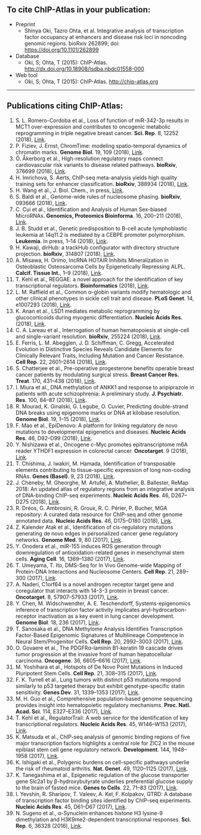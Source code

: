 ## To cite ChIP-Atlas in your publication:

- Preprint
  - Shinya Oki, Tazro Ohta, et al. Integrative analysis of transcription factor occupancy at enhancers and disease risk loci in noncoding genomic regions. bioRxiv 262899; doi: https://doi.org/10.1101/262899
- Database
  - Oki, S; Ohta, T (2015): ChIP-Atlas. http://dx.doi.org/10.18908/lsdba.nbdc01558-000
- Web tool
  - Oki, S; Ohta, T (2015): ChIP-Atlas. http://chip-atlas.org

---

## Publications citing ChIP-Atlas:

1. S. L. Romero-Cordoba et al., Loss of function of miR-342-3p results in MCT1 over-expression and contributes to oncogenic metabolic reprogramming in triple negative breast cancer. __Sci. Rep__. 8, 12252 (2018), [Link](https://doi.org/doi:10.1038/s41598-018-29708-9).
2. P. Fiziev, J. Ernst, ChromTime: modeling spatio-temporal dynamics of chromatin marks. __Genome Biol__. 19, 109 (2018), [Link](https://doi.org/doi:10.1186/s13059-018-1485-2).
3. Ö. Åkerborg et al., High-resolution regulatory maps connect cardiovascular risk variants to disease related pathways. __bioRxiv__, 376699 (2018), [Link](https://doi.org/doi:10.1101/376699).
4. H. Imrichova, S. Aerts, ChIP-seq meta-analysis yields high quality training sets for enhancer classification. __bioRxiv__, 388934 (2018), [Link](https://doi.org/doi:10.1101/388934).
5. H. Wang et al., J. Biol. Chem., in press, [Link](https://doi.org/doi:10.1074/jbc.RA118.004099).
6. S. Baldi et al., Genome-wide rules of nucleosome phasing. __bioRxiv__, 093666 (2018), [Link](https://doi.org/doi:10.1101/093666).
7. C. Cui et al., Identification and Analysis of Human Sex-biased MicroRNAs. __Genomics, Proteomics Bioinforma__. 16, 200–211 (2018), [Link](https://doi.org/doi:10.1016/j.gpb.2018.03.004).
8. J. B. Studd et al., Genetic predisposition to B-cell acute lymphoblastic leukemia at 14q11.2 is mediated by a CEBPE promoter polymorphism. __Leukemia__. In press, 1–14 (2018), [Link](https://doi.org/doi:10.1038/s41375-018-0184-z).
9. H. Kawaji, dirHub: a trackHub configurator with directory structure projection. __bioRxiv__, 314807 (2018), [Link](https://doi.org/doi:10.1101/314807).
10. A. Misawa, H. Orimo, lncRNA HOTAIR Inhibits Mineralization in Osteoblastic Osteosarcoma Cells by Epigenetically Repressing ALPL. __Calcif. Tissue Int.__, 1–9 (2018), [Link](https://doi.org/doi:10.1007/s00223-018-0434-0).
11. T. Kehl et al., REGGAE: a novel approach for the identification of key transcriptional regulators. __Bioinformatics__ (2018), [Link](https://doi.org/doi:10.1093/bioinformatics/bty372).
12. L. M. Raffield et al., Common α-globin variants modify hematologic and other clinical phenotypes in sickle cell trait and disease. __PLoS Genet__. 14, e1007293 (2018), [Link](https://doi.org/doi:10.1371/journal.pgen.1007293).
13. K. Anan et al., LSD1 mediates metabolic reprogramming by glucocorticoids during myogenic differentiation. __Nucleic Acids Res.__ (2018), [Link](https://doi.org/doi:10.1093/nar/gky234).
14. C. A. Lareau et al., Interrogation of human hematopoiesis at single-cell and single-variant resolution. __bioRxiv__, 255224 (2018), [Link](https://doi.org/doi:10.1101/255224).
15. E. Ferris, L. M. Abegglen, J. D. Schiffman, C. Gregg, Accelerated Evolution in Distinctive Species Reveals Candidate Elements for Clinically Relevant Traits, Including Mutation and Cancer Resistance. __Cell Rep__. 22, 2601–2614 (2018), [Link](https://doi.org/doi:10.1016/j.celrep.2018.02.008).
16. S. Chatterjee et al., Pre-operative progesterone benefits operable breast cancer patients by modulating surgical stress. __Breast Cancer Res. Treat__. 170, 431–438 (2018), [Link](https://doi.org/doi:10.1007/s10549-018-4749-3).
17. I. Miura et al., DNA methylation of ANKK1 and response to aripiprazole in patients with acute schizophrenia: A preliminary study. __J. Psychiatr. Res__. 100, 84–87 (2018), [Link](https://doi.org/doi:10.1016/j.jpsychires.2018.02.018).
18. R. Mourad, K. Ginalski, G. Legube, O. Cuvier, Predicting double-strand DNA breaks using epigenome marks or DNA at kilobase resolution. __Genome Biol__. 19, 1–15 (2018), [Link](https://doi.org/doi:10.1186/s13059-018-1411-7).
19. F. Mao et al., EpiDenovo: A platform for linking regulatory de novo mutations to developmental epigenetics and diseases. __Nucleic Acids Res__. 46, D92–D99 (2018), [Link](https://doi.org/doi:10.1093/nar/gkx918).
20. Y. Nishizawa et al., Oncogene c-Myc promotes epitranscriptome m6A reader YTHDF1 expression in colorectal cancer. __Oncotarget__. 9 (2018), [Link](https://doi.org/doi:10.18632/oncotarget.23554).
21. T. Chishima, J. Iwakiri, M. Hamada, Identification of transposable elements contributing to tissue-specific expression of long non-coding RNAs. __Genes (Basel)__. 9, 23 (2018), [Link](https://doi.org/doi:10.3390/genes9010023).
22. J. Chèneby, M. Gheorghe, M. Artufel, A. Mathelier, B. Ballester, ReMap 2018: An updated atlas of regulatory regions from an integrative analysis of DNA-binding ChIP-seq experiments. __Nucleic Acids Res__. 46, D267–D275 (2018), [Link](https://doi.org/doi:10.1093/nar/gkx1092).
23. R. Dréos, G. Ambrosini, R. Groux, R. C. Périer, P. Bucher, MGA repository: A curated data resource for ChIP-seq and other genome annotated data. __Nucleic Acids Res__. 46, D175–D180 (2018), [Link](https://doi.org/doi:10.1093/nar/gkx995).
24. Z. Kalender Atak et al., Identification of cis-regulatory mutations generating de novo edges in personalized cancer gene regulatory networks. __Genome Med__. 9, 80 (2017), [Link](https://doi.org/doi:10.1186/s13073-017-0464-7).
25. Y. Onodera et al., miR-155 induces ROS generation through downregulation of antioxidation-related genes in mesenchymal stem cells. __Aging Cell__. 16, 1369–1380 (2017), [Link](https://doi.org/doi:10.1111/acel.12680).
26. T. Umeyama, T. Ito, DMS-Seq for In Vivo Genome-wide Mapping of Protein-DNA Interactions and Nucleosome Centers. __Cell Rep__. 21, 289–300 (2017), [Link](https://doi.org/doi:10.1016/j.celrep.2017.09.035).
27. A. Naderi, C1orf64 is a novel androgen receptor target gene and coregulator that interacts with 14-3-3 protein in breast cancer. __Oncotarget__. 8, 57907–57933 (2017), [Link](https://doi.org/doi:10.18632/oncotarget.17826).
28. Y. Chen, M. Widschwendter, A. E. Teschendorff, Systems-epigenomics inference of transcription factor activity implicates aryl-hydrocarbon-receptor inactivation as a key event in lung cancer development. __Genome Biol__. 18, 236 (2017), [Link](https://doi.org/doi:10.1186/s13059-017-1366-0).
29. T. Sanosaka et al., DNA Methylome Analysis Identifies Transcription Factor-Based Epigenomic Signatures of Multilineage Competence in Neural Stem/Progenitor Cells. __Cell Rep__. 20, 2992–3003 (2017), [Link](https://doi.org/doi:10.1016/j.celrep.2017.08.086).
30. O. Govaere et al., The PDGFRα-laminin B1-keratin 19 cascade drives tumor progression at the invasive front of human hepatocellular carcinoma. __Oncogene__. 36, 6605–6616 (2017), [Link](https://doi.org/doi:10.1038/onc.2017.260).
31. M. Yoshihara et al., Hotspots of De Novo Point Mutations in Induced Pluripotent Stem Cells. __Cell Rep__. 21, 308–315 (2017), [Link](https://doi.org/doi:10.1016/j.celrep.2017.09.060).
32. F. K. Turrell et al., Lung tumors with distinct p53 mutations respond similarly to p53 targeted therapy but exhibit genotype-specific statin sensitivity. __Genes Dev__. 31, 1339–1353 (2017), [Link](https://doi.org/doi:10.1101/gad.298463.117).
33. M. H. Guo et al., Comprehensive population-based genome sequencing provides insight into hematopoietic regulatory mechanisms. __Proc. Natl. Acad. Sci__. 114, E327–E336 (2017), [Link](https://doi.org/doi:10.1073/pnas.1619052114).
34. T. Kehl et al., RegulatorTrail: A web service for the identification of key transcriptional regulators. __Nucleic Acids Res__. 45, W146–W153 (2017), [Link](https://doi.org/doi:10.1093/nar/gkx350).
35. K. Matsuda et al., ChIP-seq analysis of genomic binding regions of five major transcription factors highlights a central role for ZIC2 in the mouse epiblast stem cell gene regulatory network. __Development__. 144, 1948–1958 (2017), [Link](https://doi.org/doi:10.1242/dev.143479).
36. K. Ishigaki et al., Polygenic burdens on cell-specific pathways underlie the risk of rheumatoid arthritis. __Nat. Genet__. 49, 1120–1125 (2017), [Link](https://doi.org/doi:10.1038/ng.3885).
37. K. Tanegashima et al., Epigenetic regulation of the glucose transporter gene Slc2a1 by β-hydroxybutyrate underlies preferential glucose supply to the brain of fasted mice. __Genes to Cells__. 22, 71–83 (2017), [Link](https://doi.org/doi:10.1111/gtc.12456).
38. I. Yevshin, R. Sharipov, T. Valeev, A. Kel, F. Kolpakov, GTRD: A database of transcription factor binding sites identified by ChIP-seq experiments. __Nucleic Acids Res__. 45, D61–D67 (2017), [Link](https://doi.org/doi:10.1093/nar/gkw951).
39. N. Sugeno et al., α-Synuclein enhances histone H3 lysine-9 dimethylation and H3K9me2-dependent transcriptional responses. __Sci. Rep__. 6, 36328 (2016), [Link](https://doi.org/doi:10.1038/srep36328).
